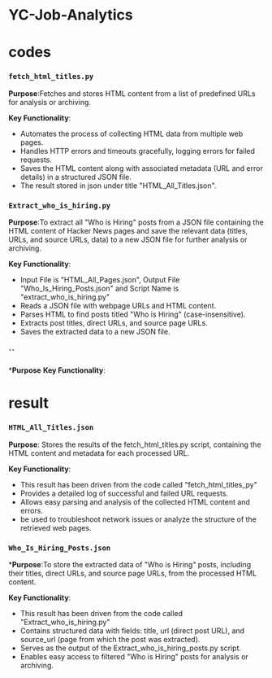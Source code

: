 # YC-Job-Analytics

# codes

### `fetch_html_titles.py`
**Purpose**:Fetches and stores HTML content from a list of predefined URLs for analysis or archiving.

**Key Functionality**:
- Automates the process of collecting HTML data from multiple web pages.
- Handles HTTP errors and timeouts gracefully, logging errors for failed requests.
- Saves the HTML content along with associated metadata (URL and error details) in a structured JSON file.
- The result stored in json under title "HTML_All_Titles.json".

### `Extract_who_is_hiring.py`
**Purpose**:To extract all "Who is Hiring" posts from a JSON file containing the HTML content of Hacker News pages and save the relevant data (titles, URLs, and source URLs, data) to a new JSON file for further analysis or archiving. 

**Key Functionality**:
- Input File is "HTML_All_Pages.json", Output File "Who_Is_Hiring_Posts.json" and Script Name is "extract_who_is_hiring.py"
- Reads a JSON file with webpage URLs and HTML content.
- Parses HTML to find posts titled "Who is Hiring" (case-insensitive).
- Extracts post titles, direct URLs, and source page URLs.
- Saves the extracted data to a new JSON file.


### ``
***Purpose**
**Key Functionality**:


# result

### `HTML_All_Titles.json`
**Purpose**: Stores the results of the fetch_html_titles.py script, containing the HTML content and metadata for each processed URL.

**Key Functionality**:
- This result has been driven from the code called "fetch_html_titles_py"
- Provides a detailed log of successful and failed URL requests.
- Allows easy parsing and analysis of the collected HTML content and errors.
- be used to troubleshoot network issues or analyze the structure of the retrieved web pages.

### `Who_Is_Hiring_Posts.json`
***Purpose**:To store the extracted data of "Who is Hiring" posts, including their titles, direct URLs, and source page URLs, from the processed HTML content.

**Key Functionality**:
- This result has been driven from the code called "Extract_who_is_hiring.py"
- Contains structured data with fields: title, url (direct post URL), and source_url (page from which the post was extracted).
- Serves as the output of the Extract_who_is_hiring_posts.py script.
- Enables easy access to filtered "Who is Hiring" posts for analysis or archiving.
